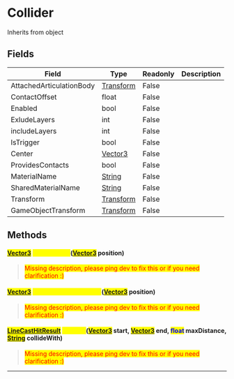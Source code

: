 # Collider
Inherits from object
## Fields
|Field|Type|Readonly|Description|
|---|---|---|---|
|AttachedArticulationBody|[Transform](../objects/Transform.md)|False||
|ContactOffset|float|False||
|Enabled|bool|False||
|ExludeLayers|int|False||
|includeLayers|int|False||
|IsTrigger|bool|False||
|Center|[Vector3](../objects/Vector3.md)|False||
|ProvidesContacts|bool|False||
|MaterialName|[String](../static/String.md)|False||
|SharedMaterialName|[String](../static/String.md)|False||
|Transform|[Transform](../objects/Transform.md)|False||
|GameObjectTransform|[Transform](../objects/Transform.md)|False||
## Methods
#### <mark style="color:blue;">[Vector3](../objects/Vector3.md)</mark> <mark style="color:yellow;">ClosestPoint</mark>(<mark style="color:blue;">[Vector3](../objects/Vector3.md)</mark> position)
> <mark style="color:red;">Missing description, please ping dev to fix this or if you need clarification :)</mark>
#### <mark style="color:blue;">[Vector3](../objects/Vector3.md)</mark> <mark style="color:yellow;">ClosestPointOnBounds</mark>(<mark style="color:blue;">[Vector3](../objects/Vector3.md)</mark> position)
> <mark style="color:red;">Missing description, please ping dev to fix this or if you need clarification :)</mark>
#### <mark style="color:blue;">[LineCastHitResult](../objects/LineCastHitResult.md)</mark> <mark style="color:yellow;">Raycast</mark>(<mark style="color:blue;">[Vector3](../objects/Vector3.md)</mark> start, <mark style="color:blue;">[Vector3](../objects/Vector3.md)</mark> end, <mark style="color:blue;">float</mark> maxDistance, <mark style="color:blue;">[String](../static/String.md)</mark> collideWith)
> <mark style="color:red;">Missing description, please ping dev to fix this or if you need clarification :)</mark>

---

